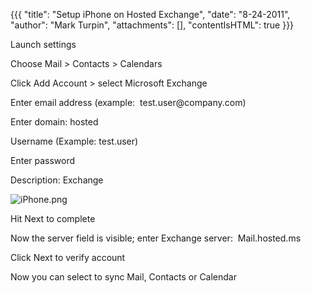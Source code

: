 {{{
  "title": "Setup iPhone on Hosted Exchange",
  "date": "8-24-2011",
  "author": "Mark Turpin",
  "attachments": [],
  "contentIsHTML": true
}}}

<p>Launch settings</p>
<p>Choose Mail &gt; Contacts &gt; Calendars</p>
<p>Click Add Account &gt; select Microsoft Exchange</p>
<p>Enter email address (example:&nbsp; test.user@company.com)</p>
<p>Enter domain: hosted</p>
<p>Username (Example: test.user)</p>
<p>Enter password</p>
<p>Description: Exchange</p>
<p><img src="https://t3n.zendesk.com/attachments/token/ggfnnqro7gpcgat/?name=iPhone.png" alt="iPhone.png" />
</p>
<p>Hit Next to complete</p>
<p>Now the server field is visible; enter Exchange server:&nbsp; Mail.hosted.ms</p>
<p>Click Next to verify account</p>
<p>Now you can select to sync Mail, Contacts or Calendar</p>